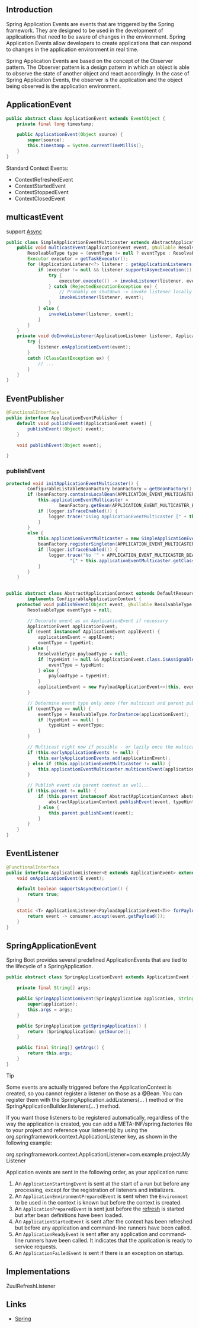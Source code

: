 ## Introduction

Spring Application Events are events that are triggered by the Spring framework.
They are designed to be used in the development of applications that need to be aware of changes in the environment.
Spring Application Events allow developers to create applications that can respond to changes in the application environment in real time.

Spring Application Events are based on the concept of the Observer pattern.
The Observer pattern is a design pattern in which an object is able to observe the state of another object and react accordingly. In the case of Spring Application Events, the observer is the application and the object being observed is the application environment.

## ApplicationEvent

```java
public abstract class ApplicationEvent extends EventObject {
    private final long timestamp;

    public ApplicationEvent(Object source) {
        super(source);
        this.timestamp = System.currentTimeMillis();
    }
}
```

Standard Context Events:

- ContextRefreshedEvent
- ContextStartedEvent
- ContextStoppedEvent
- ContextClosedEvent

## multicastEvent
support [Async](/docs/CS/Framework/Spring/Task.md)
```java
public class SimpleApplicationEventMulticaster extends AbstractApplicationEventMulticaster {
    public void multicastEvent(ApplicationEvent event, @Nullable ResolvableType eventType) {
        ResolvableType type = (eventType != null ? eventType : ResolvableType.forInstance(event));
        Executor executor = getTaskExecutor();
        for (ApplicationListener<?> listener : getApplicationListeners(event, type)) {
            if (executor != null && listener.supportsAsyncExecution()) {
                try {
                    executor.execute(() -> invokeListener(listener, event));
                } catch (RejectedExecutionException ex) {
                    // Probably on shutdown -> invoke listener locally instead
                    invokeListener(listener, event);
                }
            } else {
                invokeListener(listener, event);
            }
        }
    }
    private void doInvokeListener(ApplicationListener listener, ApplicationEvent event) {
        try {
            listener.onApplicationEvent(event);
        }
        catch (ClassCastException ex) {
            // ...
        }
    }
}
```

## EventPublisher

```java
@FunctionalInterface
public interface ApplicationEventPublisher {
	default void publishEvent(ApplicationEvent event) {
		publishEvent((Object) event);
	}

	void publishEvent(Object event);

}
```
### publishEvent



```java
protected void initApplicationEventMulticaster() {
		ConfigurableListableBeanFactory beanFactory = getBeanFactory();
		if (beanFactory.containsLocalBean(APPLICATION_EVENT_MULTICASTER_BEAN_NAME)) {
			this.applicationEventMulticaster =
					beanFactory.getBean(APPLICATION_EVENT_MULTICASTER_BEAN_NAME, ApplicationEventMulticaster.class);
			if (logger.isTraceEnabled()) {
				logger.trace("Using ApplicationEventMulticaster [" + this.applicationEventMulticaster + "]");
			}
		}
		else {
			this.applicationEventMulticaster = new SimpleApplicationEventMulticaster(beanFactory);
			beanFactory.registerSingleton(APPLICATION_EVENT_MULTICASTER_BEAN_NAME, this.applicationEventMulticaster);
			if (logger.isTraceEnabled()) {
				logger.trace("No '" + APPLICATION_EVENT_MULTICASTER_BEAN_NAME + "' bean, using " +
						"[" + this.applicationEventMulticaster.getClass().getSimpleName() + "]");
			}
		}
	}
    
```


```java
public abstract class AbstractApplicationContext extends DefaultResourceLoader
        implements ConfigurableApplicationContext {
    protected void publishEvent(Object event, @Nullable ResolvableType typeHint) {
        ResolvableType eventType = null;

        // Decorate event as an ApplicationEvent if necessary
        ApplicationEvent applicationEvent;
        if (event instanceof ApplicationEvent applEvent) {
            applicationEvent = applEvent;
            eventType = typeHint;
        } else {
            ResolvableType payloadType = null;
            if (typeHint != null && ApplicationEvent.class.isAssignableFrom(typeHint.toClass())) {
                eventType = typeHint;
            } else {
                payloadType = typeHint;
            }
            applicationEvent = new PayloadApplicationEvent<>(this, event, payloadType);
        }

        // Determine event type only once (for multicast and parent publish)
        if (eventType == null) {
            eventType = ResolvableType.forInstance(applicationEvent);
            if (typeHint == null) {
                typeHint = eventType;
            }
        }

        // Multicast right now if possible - or lazily once the multicaster is initialized
        if (this.earlyApplicationEvents != null) {
            this.earlyApplicationEvents.add(applicationEvent);
        } else if (this.applicationEventMulticaster != null) {
            this.applicationEventMulticaster.multicastEvent(applicationEvent, eventType);
        }

        // Publish event via parent context as well...
        if (this.parent != null) {
            if (this.parent instanceof AbstractApplicationContext abstractApplicationContext) {
                abstractApplicationContext.publishEvent(event, typeHint);
            } else {
                this.parent.publishEvent(event);
            }
        }
    }
}
```

## EventListener

```java
@FunctionalInterface
public interface ApplicationListener<E extends ApplicationEvent> extends EventListener {
    void onApplicationEvent(E event);

    default boolean supportsAsyncExecution() {
        return true;
    }

    static <T> ApplicationListener<PayloadApplicationEvent<T>> forPayload(Consumer<T> consumer) {
        return event -> consumer.accept(event.getPayload());
    }
}
```

## SpringApplicationEvent

Spring Boot provides several predefined ApplicationEvents that are tied to the lifecycle of a SpringApplication.

```java
public abstract class SpringApplicationEvent extends ApplicationEvent {

	private final String[] args;

	public SpringApplicationEvent(SpringApplication application, String[] args) {
		super(application);
		this.args = args;
	}

	public SpringApplication getSpringApplication() {
		return (SpringApplication) getSource();
	}

	public final String[] getArgs() {
		return this.args;
	}
}
```

> [!TIP]
>
> Some events are actually triggered before the ApplicationContext is created, so you cannot register a listener on those as a @Bean.
> You can register them with the SpringApplication.addListeners(… ) method or the SpringApplicationBuilder.listeners(… ) method.
>
> If you want those listeners to be registered automatically, regardless of the way the application is created,
> you can add a META-INF/spring.factories file to your project and reference your listener(s) by using the org.springframework.context.ApplicationListener key,
> as shown in the following example:
>
> org.springframework.context.ApplicationListener=com.example.project.MyListener

Application events are sent in the following order, as your application runs:

1. An `ApplicationStartingEvent` is sent at the start of a run but before any processing, except for the registration of listeners and initializers.
2. An `ApplicationEnvironmentPreparedEvent` is sent when the `Environment` to be used in the context is known but before the context is created.
3. An `ApplicationPreparedEvent` is sent just before the [refresh](/docs/CS/Framework/Spring/IoC.md?id=refresh) is started but after bean definitions have been loaded.
4. An `ApplicationStartedEvent` is sent after the context has been refreshed but before any application and command-line runners have been called.
5. An `ApplicationReadyEvent` is sent after any application and command-line runners have been called. It indicates that the application is ready to service requests.
6. An `ApplicationFailedEvent` is sent if there is an exception on startup.


## Implementations

ZuulRefreshListener

## Links

- [Spring](/docs/CS/Framework/Spring/Spring.md)